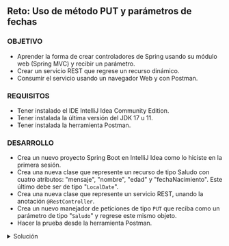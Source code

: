 ## Reto: Uso de método PUT y parámetros de fechas

### OBJETIVO
- Aprender la forma de crear controladores de Spring usando su módulo web (Spring MVC) y recibir un parámetro.
- Crear un servicio REST que regrese un recurso dinámico.
- Consumir el servicio usando un navegador Web y con Postman.

### REQUISITOS
- Tener instalado el IDE IntelliJ Idea Community Edition.
- Tener instalada la última versión del JDK 17 u 11.
- Tener instalada la herramienta Postman.

### DESARROLLO
- Crea un nuevo proyecto Spring Boot en IntelliJ Idea como lo hiciste en la primera sesión.
- Crea una nueva clase que represente un recurso de tipo Saludo con cuatro atributos: "mensaje", "nombre", "edad" y "fechaNacimiento". Este último debe ser de tipo "`LocalDate`".
- Crea una nueva clase que represente un servicio REST, unando la anotación `@RestController`.
- Crea un nuevo manejador de peticiones de tipo `PUT` que reciba como un parámetro de tipo "`Saludo`" y regrese este mismo objeto.
- Hacer la prueba desde la herramienta Postman.

<details>
	<summary>Solución</summary>
  
  
1. Crea un proyecto Maven usando Spring Initializr desde el IDE IntelliJIdea como lo hiciste en la primera sesión.

2. En la ventana que se abre selecciona las siguientes opciones:
- Grupo, artefacto y nombre del proyecto.
- Tipo de proyecto: **Maven Project**.
- Lenguaje: **Java**.
- Forma de empaquetar la aplicación: **jar**.
- Versión de Java: **17** u **11**.

3. Elige Spring Web como la única dependencia del proyecto:

4. Dale un nombre y una ubicación al proyecto y presiona el botón `Finish`.

5. En el proyecto que se acaba de crear debes tener el siguiente paquete: `org.bedu.java.backend.sesion2.reto2`. Dentro de ese paquete crea un subpaquete con el nombre de `controllers` y otro llamado `model` a la misma altura que el paquete `controllers`. Al final debes tener dos paquetes adicionales:

![imagen](img/img_01.png)

6. Dentro del paquete crea una nueva clase llamada "`Saludo`". Esta clase representará el modelo de los datos que regresará el servicio que crearemos en un momento. Esta clase tendrá la siguientes propiedades:

- `String mensaje`
- `String nombre`
- `int edad`
- `LocalDate fechaNacimiento`

Además sus *setter*s y *getter*s:

```java
public class Saludo {
    private String mensaje;
    private String nombre;
    private int edad;
    private LocalDate fechaNacimiento;

    public String getMensaje() {
        return mensaje;
    }

    public void setMensaje(String mensaje) {
        this.mensaje = mensaje;
    }

    public String getNombre() {
        return nombre;
    }

    public void setNombre(String nombre) {
        this.nombre = nombre;
    }

    public int getEdad() {
        return edad;
    }

    public void setEdad(int edad) {
        this.edad = edad;
    }

    public LocalDate getFechaNacimiento() {
        return fechaNacimiento;
    }

    public void setFechaNacimiento(LocalDate fechaNacimiento) {
        this.fechaNacimiento = fechaNacimiento;
    }
}
```

7. En el paquete `controller` crea una nueva clase llamada `SaludoController`. Esta clase implementará los servicios web REST que manejan a los recursos de tipo `Saludo`. Para indicar a Spring que este componente es un servicio REST debemos decorar la case con la anotación `@RestController`:

```java
@RestController
public class SaludoController {

}
```

8. Esta clase tendrá un solo método o manejador de llamadas, el cual recibirá un parámetro de tipo `Saludo` y regresará ese mismo `Saludo`.

```java
public Saludo saluda(Saludo saludo){
    return saludo;
}
```

Para indicar que este método es un manejador de peticiones debemos indicar qué tipo de operaciones manejará (el verbo HTTP que soportará) en este caso se usará el verbo **PUT**. La anotación que se usrá es `@PutMapping` a la cual hay que indicarle la URL de las peticiones que manejará. En este caso será la ruta `saludo`.  No olvides indicarle a Spring MVC que el parámetro de tipo Saludo lo recibirá en el cuerpo de la petición, usando la anotación `@RequestBody`: 

El método completo queda de la siguiente forma:

```java
    @PutMapping("/saludo")
    public Saludo saluda(@RequestBody Saludo saludo){
        return saludo;
    }
```

9. Ejecuta la aplicación.

10. Ahora, in *Postman* crea una nueva petición de tipo `PUT` hacia la URL **http://localhost:8080/saludo**. En la pestaña `Body` selecciona la opción `Raw` como tipo de petición y `JSON` como formato de la misma. Coloca el siguiente contenido en el cuerpo de la petición:

```json
{
    "mensaje": "Hola Mundo",
    "nombre": "Beto",
    "edad": 5,
    "fechaNacimiento": "2020-11-19"
}
```
11. Presiona el botón `Send`. Una vez que recibas la respuesta, debes ver una salida similar en el panel de respuestas:

![imagen](img/img_02.png)

Si por el contrario recibes una respuesta con el texto "**Bad Request**" eso quiere decir que el formato de la fecha es incorrecto, prueba moviendo la posición del día, mes y año.

![imagen](img/img_03.png)
  
</details>

